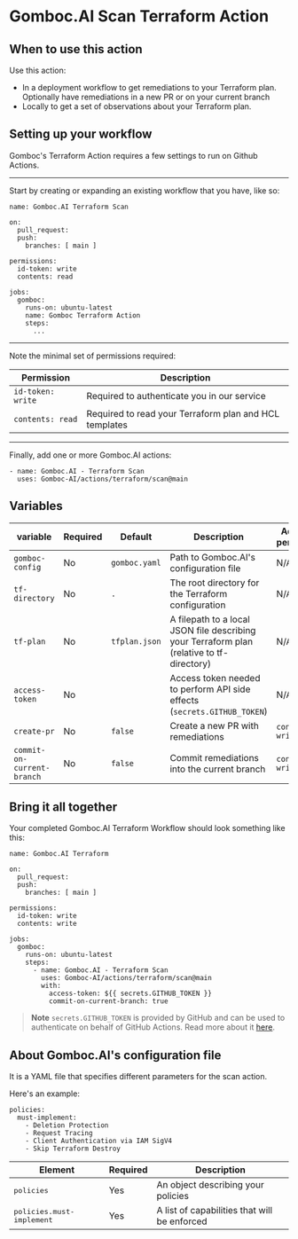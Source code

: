 # Gomboc.AI Scan Terraform Action

## When to use this action

Use this action:
- In a deployment workflow to get remediations to your Terraform plan. Optionally have remediations in a new PR or on your current branch
- Locally to get a set of observations about your Terraform plan.

## Setting up your workflow

Gomboc's Terraform Action requires a few settings to run on Github Actions.

---

Start by creating or expanding an existing workflow that you have, like so:

```
name: Gomboc.AI Terraform Scan

on:
  pull_request:
  push:
    branches: [ main ]

permissions:
  id-token: write
  contents: read

jobs:
  gomboc:
    runs-on: ubuntu-latest
    name: Gomboc Terraform Action
    steps:
      ...
```

---

Note the minimal set of permissions required:

| Permission | Description |
| --- | --- |
| `id-token: write` | Required to authenticate you in our service |
| `contents: read` | Required to read your Terraform plan and HCL templates |

---

Finally, add one or more Gomboc.AI actions:

```
- name: Gomboc.AI - Terraform Scan
  uses: Gomboc-AI/actions/terraform/scan@main
```

## Variables

| variable | Required | Default | Description | Additional permissions |
| --- | --- | --- | --- | --- |
| `gomboc-config` | No |  `gomboc.yaml` | Path to Gomboc.AI's configuration file | N/A |
| `tf-directory` | No | `.` | The root directory for the Terraform configuration | N/A |
| `tf-plan` | No | `tfplan.json` | A filepath to a local JSON file describing your Terraform plan (relative to tf-directory) | N/A |
| `access-token` | No |   | Access token needed to perform API side effects (`secrets.GITHUB_TOKEN`) | N/A |
| `create-pr` | No |  `false` | Create a new PR with remediations | `contents: write` |
| `commit-on-current-branch` | No |  `false` | Commit remediations into the current branch | `contents: write` |

## Bring it all together

Your completed Gomboc.AI Terraform Workflow should look something like this:

```
name: Gomboc.AI Terraform

on:
  pull_request:
  push:
    branches: [ main ]

permissions:
  id-token: write
  contents: write

jobs:
  gomboc:
    runs-on: ubuntu-latest
    steps:
      - name: Gomboc.AI - Terraform Scan
        uses: Gomboc-AI/actions/terraform/scan@main
        with:
          access-token: ${{ secrets.GITHUB_TOKEN }} 
          commit-on-current-branch: true
```

> **Note**
> `secrets.GITHUB_TOKEN` is provided by GitHub and can be used to authenticate on behalf of GitHub Actions. Read more about it [here](https://docs.github.com/en/actions/security-guides/automatic-token-authentication).

## About Gomboc.AI's configuration file

It is a YAML file that specifies different parameters for the scan action.

Here's an example:

```
policies: 
  must-implement:
    - Deletion Protection
    - Request Tracing
    - Client Authentication via IAM SigV4
    - Skip Terraform Destroy
```

| Element | Required | Description |
| --- | --- | --- |
| <kbd>policies</kbd> | Yes | An object describing your policies |
| <kbd>policies.must-implement</kbd> | Yes | A list of capabilities that will be enforced |